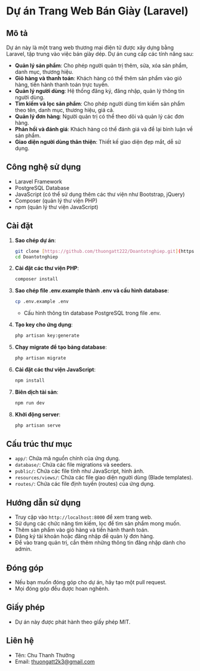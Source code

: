 # Dự án Trang Web Bán Giày (Laravel)

## Mô tả

Dự án này là một trang web thương mại điện tử được xây dựng bằng Laravel, tập trung vào việc bán giày dép. Dự án cung cấp các tính năng sau:

* **Quản lý sản phẩm**: Cho phép người quản trị thêm, sửa, xóa sản phẩm, danh mục, thương hiệu.
* **Giỏ hàng và thanh toán**: Khách hàng có thể thêm sản phẩm vào giỏ hàng, tiến hành thanh toán trực tuyến.
* **Quản lý người dùng**: Hệ thống đăng ký, đăng nhập, quản lý thông tin người dùng.
* **Tìm kiếm và lọc sản phẩm**: Cho phép người dùng tìm kiếm sản phẩm theo tên, danh mục, thương hiệu, giá cả.
* **Quản lý đơn hàng**: Người quản trị có thể theo dõi và quản lý các đơn hàng.
* **Phản hồi và đánh giá**: Khách hàng có thể đánh giá và để lại bình luận về sản phẩm.
* **Giao diện người dùng thân thiện**: Thiết kế giao diện đẹp mắt, dễ sử dụng.

## Công nghệ sử dụng

* Laravel Framework
* PostgreSQL Database
* JavaScript (có thể sử dụng thêm các thư viện như Bootstrap, jQuery)
* Composer (quản lý thư viện PHP)
* npm (quản lý thư viện JavaScript)

## Cài đặt

1.  **Sao chép dự án**:

    ```bash
    git clone [https://github.com/thuongatt222/Doantotnghiep.git](https://github.com/thuongatt222/Doantotnghiep.git)
    cd Doantotnghiep
    ```

2.  **Cài đặt các thư viện PHP**:

    ```bash
    composer install
    ```

3.  **Sao chép file .env.example thành .env và cấu hình database**:

    ```bash
    cp .env.example .env
    ```

    * Cấu hình thông tin database PostgreSQL trong file .env.

4.  **Tạo key cho ứng dụng**:

    ```bash
    php artisan key:generate
    ```

5.  **Chạy migrate để tạo bảng database**:

    ```bash
    php artisan migrate
    ```

6.  **Cài đặt các thư viện JavaScript**:

    ```bash
    npm install
    ```

7.  **Biên dịch tài sản**:

    ```bash
    npm run dev
    ```

8.  **Khởi động server**:

    ```bash
    php artisan serve
    ```

## Cấu trúc thư mục

* `app/`: Chứa mã nguồn chính của ứng dụng.
* `database/`: Chứa các file migrations và seeders.
* `public/`: Chứa các file tĩnh như JavaScript, hình ảnh.
* `resources/views/`: Chứa các file giao diện người dùng (Blade templates).
* `routes/`: Chứa các file định tuyến (routes) của ứng dụng.

## Hướng dẫn sử dụng

* Truy cập vào `http://localhost:8000` để xem trang web.
* Sử dụng các chức năng tìm kiếm, lọc để tìm sản phẩm mong muốn.
* Thêm sản phẩm vào giỏ hàng và tiến hành thanh toán.
* Đăng ký tài khoản hoặc đăng nhập để quản lý đơn hàng.
* Để vào trang quản trị, cần thêm những thông tin đăng nhập dành cho admin.

## Đóng góp

* Nếu bạn muốn đóng góp cho dự án, hãy tạo một pull request.
* Mọi đóng góp đều được hoan nghênh.

## Giấy phép

* Dự án này được phát hành theo giấy phép MIT.

## Liên hệ

* Tên: Chu Thanh Thưởng
* Email: thuongatt2k3@gmail.com

